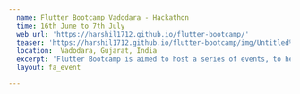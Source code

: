 ```yaml
---
  name: Flutter Bootcamp Vadodara - Hackathon
  time: 16th June to 7th July
  web_url: 'https://harshil1712.github.io/flutter-bootcamp/'
  teaser: 'https://harshil1712.github.io/flutter-bootcamp/img/Untitled%20design.png'
  location:  Vadodara, Gujarat, India 
  excerpt: 'Flutter Bootcamp is aimed to host a series of events, to help learn and support interested folks in the Flutter Ecosystem. \nAt the end of the bootcamp, we have a Hackathon! '
  layout: fa_event

---
```

